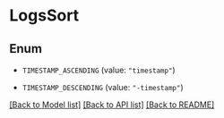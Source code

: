 # LogsSort

## Enum

- `TIMESTAMP_ASCENDING` (value: `"timestamp"`)

- `TIMESTAMP_DESCENDING` (value: `"-timestamp"`)

[[Back to Model list]](../README.md#documentation-for-models) [[Back to API list]](../README.md#documentation-for-api-endpoints) [[Back to README]](../README.md)
